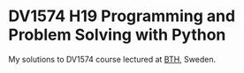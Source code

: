 # DV1574 H19 Programming and Problem Solving with Python

My solutions to DV1574 course lectured at [BTH](https://bth.se), Sweden.
